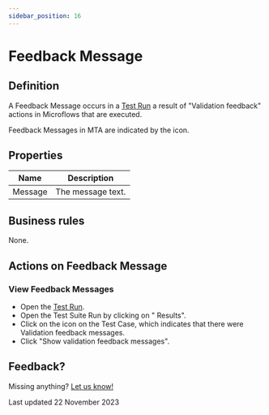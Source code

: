 ```yaml
---
sidebar_position: 16
---
```



# Feedback Message


## Definition

A Feedback Message occurs in a [Test Run](test-run) a result of "Validation feedback" actions in Microflows that are executed. 

Feedback Messages in MTA are indicated by the <i class="fal fa-message-check"></i> icon.

## Properties
| Name    | Description       |
| ------- | ----------------- |
| Message | The message text. |
  
## Business rules

None.

## Actions on Feedback Message

### View Feedback Messages

- Open the [Test Run](test-run).
- Open the Test Suite Run by clicking on "<i class="fal fa-eye"></i> Results".
- Click on the <i class="fal fa-message-check"></i> icon on the Test Case, which indicates that there were Validation feedback messages.
- Click "Show validation feedback messages".


## Feedback?
Missing anything? [Let us know!](mailto:support@menditect.com)

Last updated 22 November 2023